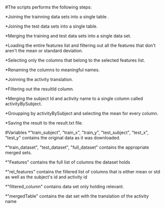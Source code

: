 
#The scripts performs the following steps: 

*Joining the trainning data sets into a single table .

*Joining the test data sets into a single table.

*Merging the training and test data sets into a single data set.

*Loading the entire features list and filtering out all the features that don't aren't the mean or standard deviation. 

*Selecting only the columns that belong to the selected features list.

*Renaming the columns to meaningful names. 

*Joinning the activity translation. 

*Filtering out the resultId column. 

*Merging the subject Id and activity name to a single column called activityBySubject.

*Groupping by activityBySubject and selecting the mean for every column.

*Saving the result to the result.txt file.

#Variables 
*"train_subject", "train_x", "train_y", "test_subject", "test_x", "test_y" contains the original data as it was downloaded.

*"train_dataset", "test_dataset", "full_dataset" contains the appropriate merged sets.

*"Features" contains the full list of columns the dataset holds

*"rel_features" contains the filtered list of columns that is either mean or std as well as the subject's id and activity id

*"filtered_column" contains data set only holding relevant.

*"mergedTable" contains the dat set with the translation of the activity name
